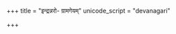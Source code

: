 +++
title = "इन्द्रन्नरो- ग्रामगेयम्"
unicode_script = "devanagari"

+++
<div class="js_include" url="/vedAH/sAma/paravastu-saama/devaH/indraH/indran-naro-grAma-geyam/"  newLevelForH1="1" includeTitle="true"> </div>